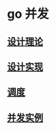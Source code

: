 # go 并发

## [设计理论](go-concurrent-design-theory.md)

## [设计实现](go-concurrent-design-GMP.md)

## [调度](go-concurrent-dispatch.md)

## [并发实例](go-concurrent-inaction.md)
